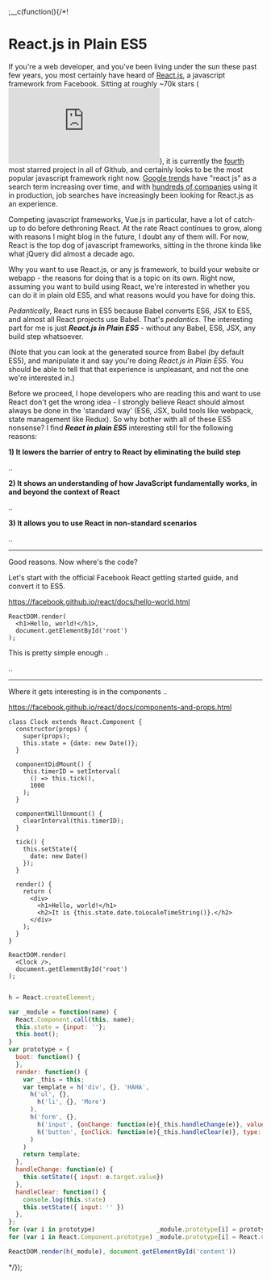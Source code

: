 
;__c(function(){/*!

# React.js in Plain ES5

If you're a web developer, and you've been living under the sun these past few years, you most certainly have heard of [React.js](https://facebook.github.io/react/), a javascript framework from Facebook. Sitting at roughly ~70k stars (<iframe class='github' src='https://ghbtns.com/github-btn.html?user=facebook&repo=react&type=star&count=true' frameborder='0' scrolling='0'></iframe>), it is currently the [fourth](https://github.com/search?q=stars:%3E1&s=stars&type=Repositories) most starred project in all of Github, and certainly looks to be the most popular javascript framework right now. [Google trends](https://trends.google.com/trends/explore?q=react%20js) have "react js" as a search term increasing over time, and with [hundreds of companies](https://github.com/facebook/react/wiki/sites-using-react) using it in production, job searches have increasingly been looking for React.js as an experience. 

Competing javascript frameworks, Vue.js in particular, have a lot of catch-up to do before dethroning React. At the rate React continues to grow, along with reasons I might blog in the future, I doubt any of them will. For now, React is the top dog of javascript frameworks, sitting in the throne kinda like what jQuery did almost a decade ago.

Why you want to use React.js, or any js framework, to build your website or webapp - the reasons for doing that is a topic on its own. Right now, assuming you want to build using React, we're interested in whether you can do it in plain old ES5, and what reasons would you have for doing this.

*Pedantically*, React runs in ES5 because Babel converts ES6, JSX to ES5, and almost all React projects use Babel. That's *pedantics*. The interesting part for me is just ***React.js in Plain ES5*** - without any Babel, ES6, JSX, any build step whatsoever. 

(Note that you can look at the generated source from Babel (by default ES5), and manipulate it and say you're doing *React.js in Plain ES5*. You should be able to tell that that experience is unpleasant, and not the one we're interested in.)

Before we proceed, I hope developers who are reading this and want to use React don't get the wrong idea - I strongly believe React should almost always be done in the 'standard way' (ES6, JSX, build tools like webpack, state management like Redux). So why bother with all of these ES5 nonsense? I find ***React in plain ES5*** interesting still for the following reasons:

**1) It lowers the barrier of entry to React by eliminating the build step**

..

**2) It shows an understanding of how JavaScript fundamentally works, in and beyond the context of React**

..

**3) It allows you to use React in non-standard scenarios**

..

---

Good reasons. Now where's the code?

Let's start with the official Facebook React getting started guide, and convert it to ES5.

https://facebook.github.io/react/docs/hello-world.html

```
ReactDOM.render(
  <h1>Hello, world!</h1>,
  document.getElementById('root')
);
```

This is pretty simple enough ..

..

---

Where it gets interesting is in the components ..

https://facebook.github.io/react/docs/components-and-props.html

```
class Clock extends React.Component {
  constructor(props) {
    super(props);
    this.state = {date: new Date()};
  }

  componentDidMount() {
    this.timerID = setInterval(
      () => this.tick(),
      1000
    );
  }

  componentWillUnmount() {
    clearInterval(this.timerID);
  }

  tick() {
    this.setState({
      date: new Date()
    });
  }

  render() {
    return (
      <div>
        <h1>Hello, world!</h1>
        <h2>It is {this.state.date.toLocaleTimeString()}.</h2>
      </div>
    );
  }
}

ReactDOM.render(
  <Clock />,
  document.getElementById('root')
);

```

<!--

<iframe src='https://ghbtns.com/github-btn.html?user=facebook&repo=react&type=star&count=true' 
  frameborder='0' scrolling='0' width='170px' height='20px'></iframe>
* [Top] React.js is now the top javascript framework for webapp
   * sitting at 68K stars
   * people who are using it https://github.com/facebook/react/wiki/sites-using-react
* [Start] Starting with react .. jsx, es6 classes, ..
* [Plain] Contrary to top google searches on react, you can simply start just by 
  grabbing the cdn of react and react dom, then using plain es5 onwards - no jsx, no classes.
  This requires an understanding of how javascript (and react work)
  * Start with
    * react component -> call and prototype
    * jsx -> h = React.createElement;
* [Why] why might you want to do this?
  * Some use cases might be contrived, but in my last major project, I was in charge
    of a joomla website that needed lots of custom coding. Contrary to some popular belief,
    cmss still can need a lot of help when dealing with highly granulazed requirements.
  * I decided to use react for templating and binding certain actions to data, but I can't have
    a very good workflow in the absence of an ftp - I was not given this privilege - merely using 
    whatever file editor the joomla has.
-->

```javascript

h = React.createElement;

var _module = function(name) {
  React.Component.call(this, name);
  this.state = {input: ''};
  this.boot();
}
var prototype = {
  boot: function() {
  },
  render: function() {
    var _this = this;
    var template = h('div', {}, 'HAHA',
      h('ul', {},
        h('li', {}, 'More')
      ),
      h('form', {},
        h('input', {onChange: function(e){_this.handleChange(e)}, value: this.state.input }),
        h('button', {onClick: function(e){_this.handleClear(e)}, type: 'button'}, 'Clear')
      )
    )
    return template;
  },
  handleChange: function(e) {
    this.setState({ input: e.target.value})
  },
  handleClear: function() {
    console.log(this.state)
    this.setState({ input: '' })
  },
};
for (var i in prototype)                 _module.prototype[i] = prototype[i];
for (var i in React.Component.prototype) _module.prototype[i] = React.Component.prototype[i];

ReactDOM.render(h(_module), document.getElementById('content'))

```

[//]: # (@~|react-plain-es5|~@)

*/});
